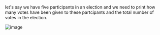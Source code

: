 let's say we have five participants in an election 
and we need to print how many votes have been given to these partcipants and the total number of votes in the election. 

![image](https://user-images.githubusercontent.com/94822337/222438612-90ed6a66-68b2-4bd8-85ff-f48ee25cf35d.png)

